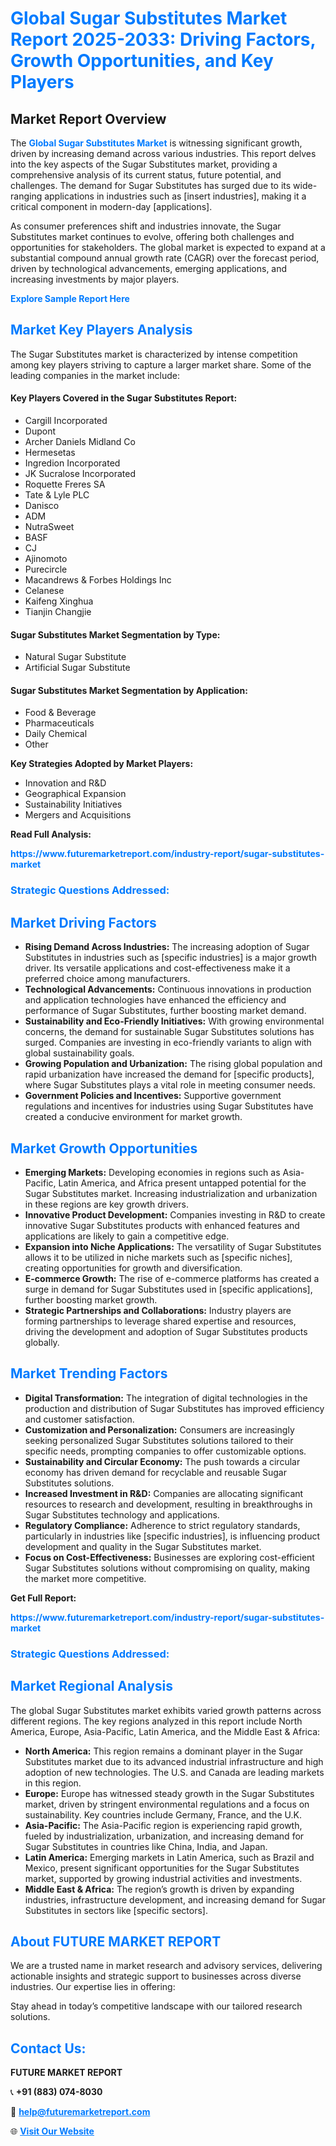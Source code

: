 <h1 style="color: #007BFF;">Global Sugar Substitutes Market Report 2025-2033: Driving Factors, Growth Opportunities, and Key Players</h1>

<section id="overview">
<h2>Market Report Overview</h2>
<p>The <a href="https://www.futuremarketreport.com/industry-report/sugar-substitutes-market" style="color: #007BFF; text-decoration: none;"><strong>Global Sugar Substitutes Market</strong></a> is witnessing significant growth, driven by increasing demand across various industries. This report delves into the key aspects of the Sugar Substitutes market, providing a comprehensive analysis of its current status, future potential, and challenges. The demand for Sugar Substitutes has surged due to its wide-ranging applications in industries such as [insert industries], making it a critical component in modern-day [applications].</p>
<p>As consumer preferences shift and industries innovate, the Sugar Substitutes market continues to evolve, offering both challenges and opportunities for stakeholders. The global market is expected to expand at a substantial compound annual growth rate (CAGR) over the forecast period, driven by technological advancements, emerging applications, and increasing investments by major players.</p>
</section>

<section id="overview">
<p><a href="https://www.futuremarketreport.com/request-sample/reportId=83569" style="color: #007BFF; text-decoration: none;"><strong>Explore Sample Report Here</strong></a></p>
</section>

<section id="key-players">
<h2 style="color: #007BFF;">Market Key Players Analysis</h2>
<p>The Sugar Substitutes market is characterized by intense competition among key players striving to capture a larger market share. Some of the leading companies in the market include:</p>
<h4>Key Players Covered in the Sugar Substitutes Report:</h4>
<ul><li>Cargill Incorporated</li><li>Dupont</li><li>Archer Daniels Midland Co</li><li>Hermesetas</li><li>Ingredion Incorporated</li><li>JK Sucralose Incorporated</li><li>Roquette Freres SA</li><li>Tate &amp; Lyle PLC</li><li>Danisco</li><li>ADM</li><li>NutraSweet</li><li>BASF</li><li>CJ</li><li>Ajinomoto</li><li>Purecircle</li><li>Macandrews &amp; Forbes Holdings Inc</li><li>Celanese</li><li>Kaifeng Xinghua</li><li>Tianjin Changjie</li></ul>
<h4>Sugar Substitutes Market Segmentation by Type:</h4>
<ul><li>Natural Sugar Substitute</li><li>Artificial Sugar Substitute</li></ul>

<h4>Sugar Substitutes Market Segmentation by Application:</h4>
<ul><li>Food &amp; Beverage</li><li>Pharmaceuticals</li><li>Daily Chemical</li><li>Other</li></ul>
<p><strong>Key Strategies Adopted by Market Players:</strong></p>
<ul>
<li>Innovation and R&D</li>
<li>Geographical Expansion</li>
<li>Sustainability Initiatives</li>
<li>Mergers and Acquisitions</li>
</ul>
</section>

<section>
<p><strong>Read Full Analysis: </strong></p><a href="https://www.futuremarketreport.com/industry-report/sugar-substitutes-market" style="color: #007BFF; text-decoration: none;"><strong>https://www.futuremarketreport.com/industry-report/sugar-substitutes-market</strong></a>
<h3 style="color: #007BFF;">Strategic Questions Addressed:</h3>
</section>

<section id="driving-factors">
<h2 style="color: #007BFF;">Market Driving Factors</h2>
<ul>
<li><strong>Rising Demand Across Industries:</strong> The increasing adoption of Sugar Substitutes in industries such as [specific industries] is a major growth driver. Its versatile applications and cost-effectiveness make it a preferred choice among manufacturers.</li>
<li><strong>Technological Advancements:</strong> Continuous innovations in production and application technologies have enhanced the efficiency and performance of Sugar Substitutes, further boosting market demand.</li>
<li><strong>Sustainability and Eco-Friendly Initiatives:</strong> With growing environmental concerns, the demand for sustainable Sugar Substitutes solutions has surged. Companies are investing in eco-friendly variants to align with global sustainability goals.</li>
<li><strong>Growing Population and Urbanization:</strong> The rising global population and rapid urbanization have increased the demand for [specific products], where Sugar Substitutes plays a vital role in meeting consumer needs.</li>
<li><strong>Government Policies and Incentives:</strong> Supportive government regulations and incentives for industries using Sugar Substitutes have created a conducive environment for market growth.</li>
</ul>
</section>

<section id="growth-opportunities">
<h2 style="color: #007BFF;">Market Growth Opportunities</h2>
<ul>
<li><strong>Emerging Markets:</strong> Developing economies in regions such as Asia-Pacific, Latin America, and Africa present untapped potential for the Sugar Substitutes market. Increasing industrialization and urbanization in these regions are key growth drivers.</li>
<li><strong>Innovative Product Development:</strong> Companies investing in R&D to create innovative Sugar Substitutes products with enhanced features and applications are likely to gain a competitive edge.</li>
<li><strong>Expansion into Niche Applications:</strong> The versatility of Sugar Substitutes allows it to be utilized in niche markets such as [specific niches], creating opportunities for growth and diversification.</li>
<li><strong>E-commerce Growth:</strong> The rise of e-commerce platforms has created a surge in demand for Sugar Substitutes used in [specific applications], further boosting market growth.</li>
<li><strong>Strategic Partnerships and Collaborations:</strong> Industry players are forming partnerships to leverage shared expertise and resources, driving the development and adoption of Sugar Substitutes products globally.</li>
</ul>
</section>

<section id="trending-factors">
<h2 style="color: #007BFF;">Market Trending Factors</h2>
<ul>
<li><strong>Digital Transformation:</strong> The integration of digital technologies in the production and distribution of Sugar Substitutes has improved efficiency and customer satisfaction.</li>
<li><strong>Customization and Personalization:</strong> Consumers are increasingly seeking personalized Sugar Substitutes solutions tailored to their specific needs, prompting companies to offer customizable options.</li>
<li><strong>Sustainability and Circular Economy:</strong> The push towards a circular economy has driven demand for recyclable and reusable Sugar Substitutes solutions.</li>
<li><strong>Increased Investment in R&D:</strong> Companies are allocating significant resources to research and development, resulting in breakthroughs in Sugar Substitutes technology and applications.</li>
<li><strong>Regulatory Compliance:</strong> Adherence to strict regulatory standards, particularly in industries like [specific industries], is influencing product development and quality in the Sugar Substitutes market.</li>
<li><strong>Focus on Cost-Effectiveness:</strong> Businesses are exploring cost-efficient Sugar Substitutes solutions without compromising on quality, making the market more competitive.</li>
</ul>
</section>

<section>
<p><strong>Get Full Report: </strong></p><a href="https://www.futuremarketreport.com/industry-report/sugar-substitutes-market" style="color: #007BFF; text-decoration: none;"><strong>https://www.futuremarketreport.com/industry-report/sugar-substitutes-market</strong></a>
<h3 style="color: #007BFF;">Strategic Questions Addressed:</h3>
</section>


<section id="regional-analysis">
<h2 style="color: #007BFF;">Market Regional Analysis</h2>
<p>The global Sugar Substitutes market exhibits varied growth patterns across different regions. The key regions analyzed in this report include North America, Europe, Asia-Pacific, Latin America, and the Middle East & Africa:</p>
<ul>
<li><strong>North America:</strong> This region remains a dominant player in the Sugar Substitutes market due to its advanced industrial infrastructure and high adoption of new technologies. The U.S. and Canada are leading markets in this region.</li>
<li><strong>Europe:</strong> Europe has witnessed steady growth in the Sugar Substitutes market, driven by stringent environmental regulations and a focus on sustainability. Key countries include Germany, France, and the U.K.</li>
<li><strong>Asia-Pacific:</strong> The Asia-Pacific region is experiencing rapid growth, fueled by industrialization, urbanization, and increasing demand for Sugar Substitutes in countries like China, India, and Japan.</li>
<li><strong>Latin America:</strong> Emerging markets in Latin America, such as Brazil and Mexico, present significant opportunities for the Sugar Substitutes market, supported by growing industrial activities and investments.</li>
<li><strong>Middle East & Africa:</strong> The region’s growth is driven by expanding industries, infrastructure development, and increasing demand for Sugar Substitutes in sectors like [specific sectors].</li>
</ul>
</section>

<footer>
<h2 style="color: #007BFF;">About FUTURE MARKET REPORT</h2>
<p>We are a trusted name in market research and advisory services, delivering actionable insights and strategic support to businesses across diverse industries. Our expertise lies in offering:</p>

<p>Stay ahead in today’s competitive landscape with our tailored research solutions.</p>

<h2 style="color: #007BFF;">Contact Us:</h2>
<p><strong>FUTURE MARKET REPORT</strong></p>
<p>📞 <strong>+91 (883) 074-8030</strong></p>
<p>📧 <strong><a href="mailto:help@futuremarketreport.com" style="color: #007BFF;">help@futuremarketreport.com</a></strong></p>
<p>🌐 <strong><a href="https://www.futuremarketreport.com/" style="color: #007BFF;">Visit Our Website</a></strong></p>
</footer>